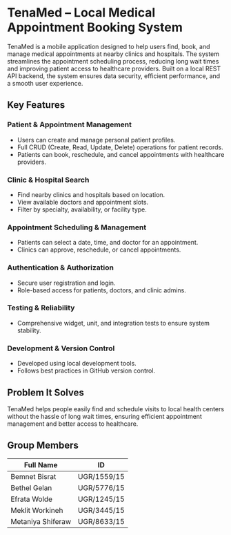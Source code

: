
# TenaMed – Local Medical Appointment Booking System

TenaMed is a mobile application designed to help users find, book, and manage medical appointments at nearby clinics and hospitals. The system streamlines the appointment scheduling process, reducing long wait times and improving patient access to healthcare providers. Built on a local REST API backend, the system ensures data security, efficient performance, and a smooth user experience.

## Key Features

### Patient & Appointment Management
- Users can create and manage personal patient profiles.
- Full CRUD (Create, Read, Update, Delete) operations for patient records.
- Patients can book, reschedule, and cancel appointments with healthcare providers.

### Clinic & Hospital Search
- Find nearby clinics and hospitals based on location.
- View available doctors and appointment slots.
- Filter by specialty, availability, or facility type.

### Appointment Scheduling & Management
- Patients can select a date, time, and doctor for an appointment.
- Clinics can approve, reschedule, or cancel appointments.

### Authentication & Authorization
- Secure user registration and login.
- Role-based access for patients, doctors, and clinic admins.

### Testing & Reliability
- Comprehensive widget, unit, and integration tests to ensure system stability.

### Development & Version Control
- Developed using local development tools.
- Follows best practices in GitHub version control.

## Problem It Solves
TenaMed helps people easily find and schedule visits to local health centers without the hassle of long wait times, ensuring efficient appointment management and better access to healthcare.



## Group Members

| Full Name           | ID           |
|--------------------|--------------|
| Bemnet Bisrat      | UGR/1559/15  |
| Bethel Gelan       | UGR/5776/15  |
| Efrata Wolde       | UGR/1245/15  |
| Meklit Workineh    | UGR/3445/15  |
| Metaniya Shiferaw  | UGR/8633/15  |

